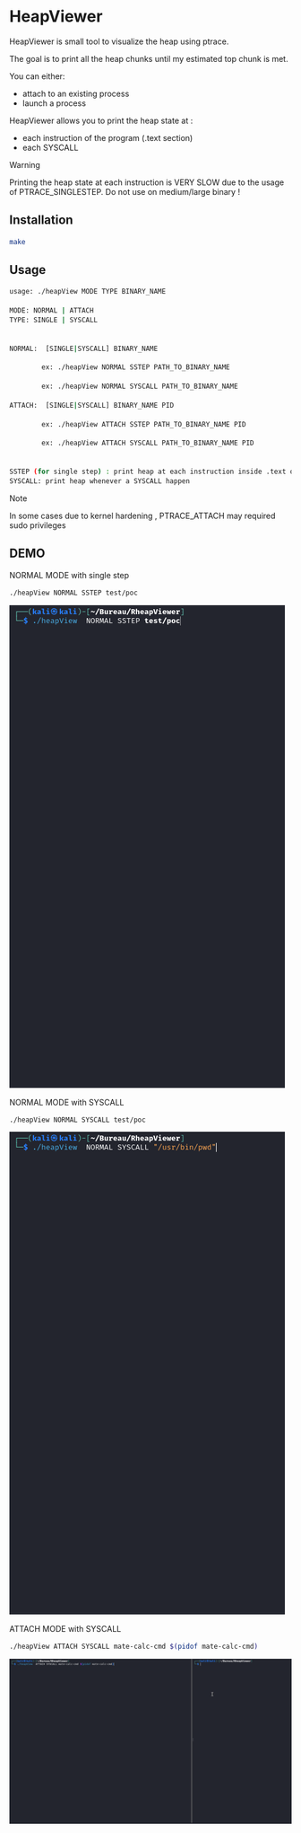 # HeapViewer

HeapViewer is small tool to visualize the heap using ptrace. 

The goal is to print all the heap chunks until my estimated top chunk is met.

You can either:
- attach to an existing process 
- launch a process 

HeapViewer allows you to print the heap state at :
- each instruction of the program (.text section)
- each SYSCALL 


> [!WARNING]  
> Printing the heap state at each instruction is VERY SLOW due to the usage of PTRACE_SINGLESTEP. Do not use on medium/large binary ! 


## Installation

```bash
make
```

## Usage

```bash
usage: ./heapView MODE TYPE BINARY_NAME 

MODE: NORMAL | ATTACH 
TYPE: SINGLE | SYSCALL


NORMAL:  [SINGLE|SYSCALL] BINARY_NAME

        ex: ./heapView NORMAL SSTEP PATH_TO_BINARY_NAME

        ex: ./heapView NORMAL SYSCALL PATH_TO_BINARY_NAME

ATTACH:  [SINGLE|SYSCALL] BINARY_NAME PID

        ex: ./heapView ATTACH SSTEP PATH_TO_BINARY_NAME PID

        ex: ./heapView ATTACH SYSCALL PATH_TO_BINARY_NAME PID


SSTEP (for single step) : print heap at each instruction inside .text of the binary
SYSCALL: print heap whenever a SYSCALL happen
```

> [!NOTE]  
> In some cases due to kernel hardening , PTRACE_ATTACH may required sudo privileges 


## DEMO

NORMAL MODE with single step

```bash
./heapView NORMAL SSTEP test/poc
```

![normal_sstep](gif/normal_sstep.gif)

NORMAL MODE with SYSCALL

```bash
./heapView NORMAL SYSCALL test/poc
```

![normal_syscall](gif/normal_syscall.gif)


ATTACH MODE with SYSCALL

```bash
./heapView ATTACH SYSCALL mate-calc-cmd $(pidof mate-calc-cmd)
```

![attach_syscall](gif/attach_syscall.gif)
